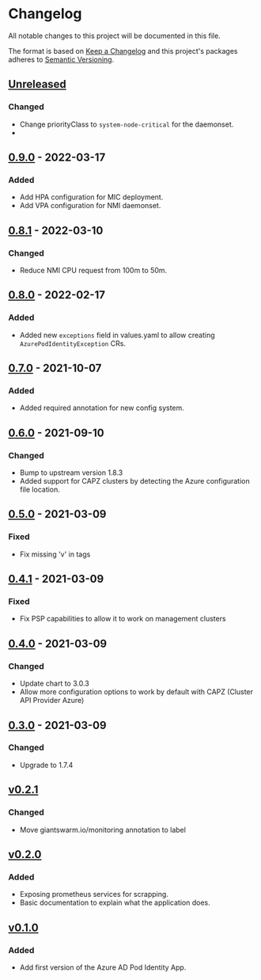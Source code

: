 # Changelog

All notable changes to this project will be documented in this file.

The format is based on [Keep a Changelog](http://keepachangelog.com/en/1.0.0/)
and this project's packages adheres to [Semantic Versioning](http://semver.org/spec/v2.0.0.html).

## [Unreleased]

### Changed

- Change priorityClass to `system-node-critical` for the daemonset.
- 
## [0.9.0] - 2022-03-17

### Added

- Add HPA configuration for MIC deployment.
- Add VPA configuration for NMI daemonset.

## [0.8.1] - 2022-03-10

### Changed

- Reduce NMI CPU request from 100m to 50m.

## [0.8.0] - 2022-02-17

### Added

- Added new `exceptions` field in values.yaml to allow creating `AzurePodIdentityException` CRs.

## [0.7.0] - 2021-10-07

### Added

- Added required annotation for new config system.

## [0.6.0] - 2021-09-10

### Changed

- Bump to upstream version 1.8.3
- Added support for CAPZ clusters by detecting the Azure configuration file location.

## [0.5.0] - 2021-03-09

### Fixed

- Fix missing 'v' in tags

## [0.4.1] - 2021-03-09

### Fixed

- Fix PSP capabilities to allow it to work on management clusters

## [0.4.0] - 2021-03-09

### Changed

- Update chart to 3.0.3
- Allow more configuration options to work by default with CAPZ (Cluster API Provider Azure)

## [0.3.0] - 2021-03-09

### Changed

- Upgrade to 1.7.4

## [v0.2.1]

### Changed
- Move giantswarm.io/monitoring annotation to label

## [v0.2.0]

### Added

- Exposing prometheus services for scrapping.
- Basic documentation to explain what the application does.

## [v0.1.0]

### Added

- Add first version of the Azure AD Pod Identity App.

[Unreleased]: https://github.com/giantswarm/azure-ad-pod-identity-app/compare/v0.9.0...HEAD
[0.9.0]: https://github.com/giantswarm/azure-ad-pod-identity-app/compare/v0.8.1...v0.9.0
[0.8.1]: https://github.com/giantswarm/azure-ad-pod-identity-app/compare/v0.8.0...v0.8.1
[0.8.0]: https://github.com/giantswarm/azure-ad-pod-identity-app/compare/v0.7.0...v0.8.0
[0.7.0]: https://github.com/giantswarm/azure-ad-pod-identity-app/compare/v0.6.0...v0.7.0
[0.6.0]: https://github.com/giantswarm/azure-ad-pod-identity-app/compare/v0.5.0...v0.6.0
[0.5.0]: https://github.com/giantswarm/azure-ad-pod-identity-app/compare/v0.4.1...v0.5.0
[0.4.1]: https://github.com/giantswarm/azure-ad-pod-identity-app/compare/v0.4.0...v0.4.1
[0.4.0]: https://github.com/giantswarm/azure-ad-pod-identity-app/compare/v0.3.0...v0.4.0
[0.3.0]: https://github.com/giantswarm/azure-ad-pod-identity-app/compare/v0.2.1...v0.3.0
[v0.2.1]: https://github.com/giantswarm/prometheus-meta-operator/compare/v0.2.0...v0.2.1
[v0.2.0]: https://github.com/giantswarm/prometheus-meta-operator/compare/v0.1.0...v0.2.0
[v0.1.0]: https://github.com/giantswarm/azure-ad-pod-identity-app/releases/tag/v0.1.0
